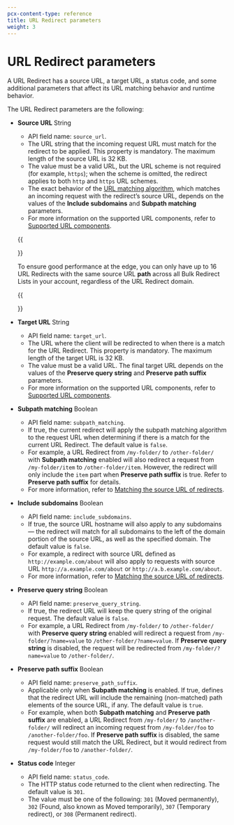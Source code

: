 ```yaml
---
pcx-content-type: reference
title: URL Redirect parameters
weight: 3
---
```


# URL Redirect parameters

A URL Redirect has a source URL, a target URL, a status code, and some additional parameters that affect its URL matching behavior and runtime behavior.

The URL Redirect parameters are the following:

<Definitions>

*   **Source URL** <Type>String</Type>

    *   API field name: `source_url`.
    *   The URL string that the incoming request URL must match for the redirect to be applied. This property is mandatory. The maximum length of the source URL is 32 KB.
    *   The value must be a valid URL, but the URL scheme is not required (for example, `https`); when the scheme is omitted, the redirect applies to both `http` and `https` URL schemes.
    *   The exact behavior of the [URL matching algorithm](/rules/bulk-redirects/how-it-works/#url-matching-algorithm), which matches an incoming request with the redirect’s source URL, depends on the values of the **Include subdomains** and **Subpath matching** parameters.
    *   For more information on the supported URL components, refer to [Supported URL components](/rules/bulk-redirects/reference/url-components/).

      {{<Aside type="warning" header="Important">}}

    To ensure good performance at the edge, you can only have up to 16 URL Redirects with the same source URL **path** across all Bulk Redirect Lists in your account, regardless of the URL Redirect domain.

      {{</Aside>}}

*   **Target URL** <Type>String</Type>
    *   API field name: `target_url`.
    *   The URL where the client will be redirected to when there is a match for the URL Redirect. This property is mandatory. The maximum length of the target URL is 32 KB.
    *   The value must be a valid URL. The final target URL depends on the values of the **Preserve query string** and **Preserve path suffix** parameters.
    *   For more information on the supported URL components, refer to [Supported URL components](/rules/bulk-redirects/reference/url-components/).

*   **Subpath matching** <Type>Boolean</Type>
    *   API field name: `subpath_matching`.
    *   If true, the current redirect will apply the subpath matching algorithm to the request URL when determining if there is a match for the current URL Redirect. The default value is `false`.
    *   For example, a URL Redirect from `/my-folder/` to `/other-folder/` with **Subpath matching** enabled will also redirect a request from `/my-folder/item` to `/other-folder/item`. However, the redirect will only include the `item` part when **Preserve path suffix** is true. Refer to **Preserve path suffix** for details.
    *   For more information, refer to [Matching the source URL of redirects](/rules/bulk-redirects/how-it-works/#matching-the-source-url-of-redirects).

*   **Include subdomains** <Type>Boolean</Type>
    *   API field name: `include_subdomains`.
    *   If true, the source URL hostname will also apply to any subdomains — the redirect will match for all subdomains to the left of the domain portion of the source URL, as well as the specified domain. The default value is `false`.
    *   For example, a redirect with source URL defined as `http://example.com/about` will also apply to requests with source URL `http://a.example.com/about` or `http://a.b.example.com/about`.
    *   For more information, refer to [Matching the source URL of redirects](/rules/bulk-redirects/how-it-works/#matching-the-source-url-of-redirects).

*   **Preserve query string** <Type>Boolean</Type>
    *   API field name: `preserve_query_string`.
    *   If true, the redirect URL will keep the query string of the original request. The default value is `false`.
    *   For example, a URL Redirect from `/my-folder/` to `/other-folder/` with **Preserve query string** enabled will redirect a request from `/my-folder/?name=value` to `/other-folder/?name=value`. If **Preserve query string** is disabled, the request will be redirected from `/my-folder/?name=value` to `/other-folder/`.

*   **Preserve path suffix** <Type>Boolean</Type>
    *   API field name: `preserve_path_suffix`.
    *   Applicable only when **Subpath matching** is enabled. If true, defines that the redirect URL will include the remaining (non-matched) path elements of the source URL, if any. The default value is `true`.
    *   For example, when both **Subpath matching** and **Preserve path suffix** are enabled, a URL Redirect from `/my-folder/` to `/another-folder/` will redirect an incoming request from `/my-folder/foo` to `/another-folder/foo`. If **Preserve path suffix** is disabled, the same request would still match the URL Redirect, but it would redirect from `/my-folder/foo` to `/another-folder/`.

*   **Status code** <Type>Integer</Type>
    *   API field name: `status_code`.
    *   The HTTP status code returned to the client when redirecting. The default value is `301`.
    *   The value must be one of the following: `301` (Moved permanently), `302` (Found, also known as Moved temporarily), `307` (Temporary redirect), or `308` (Permanent redirect).

</Definitions>
